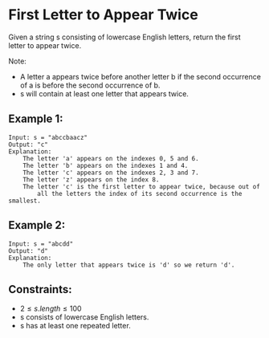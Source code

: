 # First Letter to Appear Twice

Given a string s consisting of lowercase English letters, return the first  
letter to appear twice.

Note:

* A letter a appears twice before another letter b if the second occurrence  
of a is before the second occurrence of b.
* s will contain at least one letter that appears twice.

 

## Example 1:

    Input: s = "abccbaacz"
    Output: "c"
    Explanation:
        The letter 'a' appears on the indexes 0, 5 and 6.
        The letter 'b' appears on the indexes 1 and 4.
        The letter 'c' appears on the indexes 2, 3 and 7.
        The letter 'z' appears on the index 8.
        The letter 'c' is the first letter to appear twice, because out of  
            all the letters the index of its second occurrence is the smallest.

## Example 2:

    Input: s = "abcdd"
    Output: "d"
    Explanation:
        The only letter that appears twice is 'd' so we return 'd'.
        
        
        
## Constraints:

* $2 \le s.length \le 100$
* s consists of lowercase English letters.
* s has at least one repeated letter.


